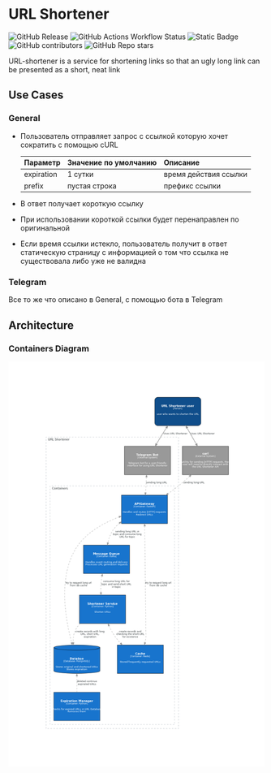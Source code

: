 # URL Shortener

![GitHub Release](https://img.shields.io/github/v/release/neojelll/url-shortener?include_prereleases&display_name=release&style=flat-square)
![GitHub Actions Workflow Status](https://img.shields.io/github/actions/workflow/status/neojelll/url-shortener/.github%2Fworkflows%2Fpublish.yml?style=flat-square)
![Static Badge](https://img.shields.io/badge/python-3.12-blue?style=flat-square)
![GitHub contributors](https://img.shields.io/github/contributors-anon/neojelll/url-shortener?style=social)
![GitHub Repo stars](https://img.shields.io/github/stars/neojelll/url-shortener?style=social)

URL-shortener is a service for shortening links so that an ugly long link can be presented as a short, neat link

## Use Cases

### General

* Пользователь отправляет запрос с ссылкой которую хочет сократить c помощью cURL

  Параметр|Значение по умолчанию|Описание
  -|-|-
  expiration | 1 сутки | время действия ссылки
  prefix | пустая строка | префикс ссылки

* В ответ получает короткую ссылку
* При использовании короткой ссылки будет перенаправлен по оригинальной
* Если время ссылки истекло, пользователь получит в ответ статическую страницу с информацией о том что ссылка не существовала либо уже не валидна

### Telegram

Все то же что описано в General, с помощью бота в Telegram

## Architecture

### Containers Diagram

![Container](architecture/diagrams/container-diagram.png)
